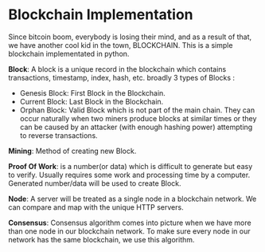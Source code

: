# Blockchain Implementation
Since bitcoin boom, everybody is losing their mind, and as a result of that, we have another cool kid in the town, BLOCKCHAIN. This is a simple blockchain implementated in python.

**Block**: A block is a unique record in the blockchain which contains transactions, timestamp, index, hash, etc. broadly 3 types of Blocks :
  - Genesis Block: First Block in the Blockchain.
  - Current Block: Last Block in the Blockchain.
  - Orphan Block: Valid Block which is not part of the main chain. They can occur naturally when two miners produce blocks at similar times or they can be caused by an attacker (with enough hashing power) attempting to reverse transactions.

**Mining**: Method of creating new Block.

**Proof Of Work**: is a number(or data) which is difficult to generate but easy to verify. Usually requires some work and processing time by a computer. Generated number/data will be used to create Block.

**Node**: A server will be treated as a single node in a blockchain network. We can compare and map with the unique HTTP servers.

**Consensus**: Consensus algorithm comes into picture when we have more than one node in our blockchain network. To make sure every node in our network has the same blockchain, we use this algorithm.
